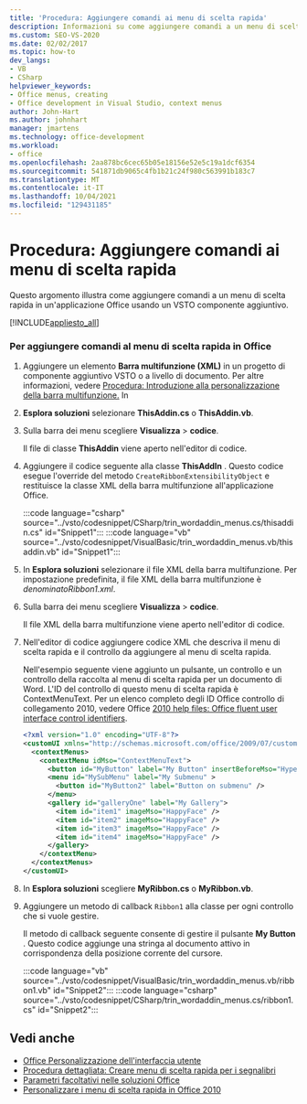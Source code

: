 ```yaml
---
title: 'Procedura: Aggiungere comandi ai menu di scelta rapida'
description: Informazioni su come aggiungere comandi a un menu di scelta rapida in un'applicazione Office usando un VSTO componente aggiuntivo.
ms.custom: SEO-VS-2020
ms.date: 02/02/2017
ms.topic: how-to
dev_langs:
- VB
- CSharp
helpviewer_keywords:
- Office menus, creating
- Office development in Visual Studio, context menus
author: John-Hart
ms.author: johnhart
manager: jmartens
ms.technology: office-development
ms.workload:
- office
ms.openlocfilehash: 2aa878bc6cec65b05e18156e52e5c19a1dcf6354
ms.sourcegitcommit: 541871db9065c4fb1b21c24f980c563991b183c7
ms.translationtype: MT
ms.contentlocale: it-IT
ms.lasthandoff: 10/04/2021
ms.locfileid: "129431185"
---
```

# <a name="how-to-add-commands-to-shortcut-menus"></a>Procedura: Aggiungere comandi ai menu di scelta rapida
  Questo argomento illustra come aggiungere comandi a un menu di scelta rapida in un'applicazione Office usando un VSTO componente aggiuntivo.

 [!INCLUDE[appliesto_all](../vsto/includes/appliesto-all-md.md)]

### <a name="to-add-commands-to-shortcut-menus-in-office"></a>Per aggiungere comandi al menu di scelta rapida in Office

1. Aggiungere un elemento **Barra multifunzione (XML)** in un progetto di componente aggiuntivo VSTO o a livello di documento. Per altre informazioni, vedere [Procedura: Introduzione alla personalizzazione della barra multifunzione.](../vsto/how-to-get-started-customizing-the-ribbon.md) In

2. **Esplora soluzioni** selezionare **ThisAddin.cs** o **ThisAddin.vb**.

3. Sulla barra dei menu scegliere **Visualizza**  >  **codice**.

     Il file di classe **ThisAddin** viene aperto nell'editor di codice.

4. Aggiungere il codice seguente alla classe **ThisAddIn** . Questo codice esegue l'override del metodo `CreateRibbonExtensibilityObject` e restituisce la classe XML della barra multifunzione all'applicazione Office.

     :::code language="csharp" source="../vsto/codesnippet/CSharp/trin_wordaddin_menus.cs/thisaddin.cs" id="Snippet1":::
     :::code language="vb" source="../vsto/codesnippet/VisualBasic/trin_wordaddin_menus.vb/thisaddin.vb" id="Snippet1":::

5. In **Esplora soluzioni** selezionare il file XML della barra multifunzione. Per impostazione predefinita, il file XML della barra multifunzione è *denominatoRibbon1.xml*.

6. Sulla barra dei menu scegliere **Visualizza**  >  **codice**.

     Il file XML della barra multifunzione viene aperto nell'editor di codice.

7. Nell'editor di codice aggiungere codice XML che descriva il menu di scelta rapida e il controllo da aggiungere al menu di scelta rapida.

     Nell'esempio seguente viene aggiunto un pulsante, un controllo e un controllo della raccolta al menu di scelta rapida per un documento di Word. L'ID del controllo di questo menu di scelta rapida è ContextMenuText. Per un elenco completo degli ID Office controllo di collegamento 2010, vedere Office [2010 help files: Office fluent user interface control identifiers](https://www.microsoft.com/download/details.aspx?id=50745).

    ```xml
    <?xml version="1.0" encoding="UTF-8"?>
    <customUI xmlns="http://schemas.microsoft.com/office/2009/07/customui">
      <contextMenus>
        <contextMenu idMso="ContextMenuText">
          <button id="MyButton" label="My Button" insertBeforeMso="HyperlinkInsert" onAction="GetButtonID" />
          <menu id="MySubMenu" label="My Submenu" >
            <button id="MyButton2" label="Button on submenu" />
          </menu>
          <gallery id="galleryOne" label="My Gallery">
            <item id="item1" imageMso="HappyFace" />
            <item id="item2" imageMso="HappyFace" />
            <item id="item3" imageMso="HappyFace" />
            <item id="item4" imageMso="HappyFace" />
          </gallery>
        </contextMenu>
      </contextMenus>
    </customUI>
    ```

8. In **Esplora soluzioni** scegliere **MyRibbon.cs** o **MyRibbon.vb**.

9. Aggiungere un metodo di callback `Ribbon1` alla classe per ogni controllo che si vuole gestire.

     Il metodo di callback seguente consente di gestire il pulsante **My Button** . Questo codice aggiunge una stringa al documento attivo in corrispondenza della posizione corrente del cursore.

     :::code language="vb" source="../vsto/codesnippet/VisualBasic/trin_wordaddin_menus.vb/ribbon1.vb" id="Snippet2":::
     :::code language="csharp" source="../vsto/codesnippet/CSharp/trin_wordaddin_menus.cs/ribbon1.cs" id="Snippet2":::

## <a name="see-also"></a>Vedi anche
- [Office Personalizzazione dell'interfaccia utente](../vsto/office-ui-customization.md)
- [Procedura dettagliata: Creare menu di scelta rapida per i segnalibri](../vsto/walkthrough-creating-shortcut-menus-for-bookmarks.md)
- [Parametri facoltativi nelle soluzioni Office](../vsto/optional-parameters-in-office-solutions.md)
- [Personalizzare i menu di scelta rapida in Office 2010](/previous-versions/office/developer/office-2010/ee691832(v=office.14))
